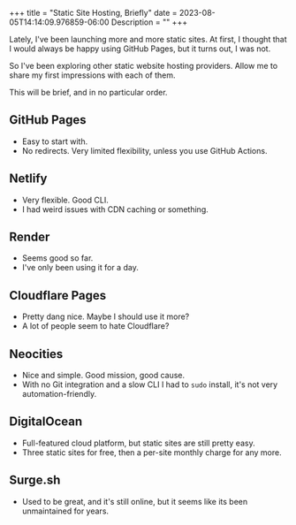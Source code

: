 +++
title = "Static Site Hosting, Briefly"
date = 2023-08-05T14:14:09.976859-06:00
Description = ""
+++

Lately, I've been launching more and more static sites.
At first, I thought that I would always be happy using GitHub Pages,
but it turns out, I was not.

So I've been exploring other static website hosting providers.
Allow me to share my first impressions with each of them.

This will be brief, and in no particular order.

## GitHub Pages

- Easy to start with.
- No redirects.
Very limited flexibility, unless you use GitHub Actions.

## Netlify

- Very flexible. Good CLI.
- I had weird issues with CDN caching or something.

## Render

- Seems good so far.
- I've only been using it for a day.

## Cloudflare Pages

- Pretty dang nice. Maybe I should use it more?
- A lot of people seem to hate Cloudflare?

## Neocities

- Nice and simple. Good mission, good cause.
- With no Git integration and a slow CLI I had to `sudo` install,
it's not very automation-friendly.

## DigitalOcean

- Full-featured cloud platform, but static sites are still pretty easy.
- Three static sites for free,
then a per-site monthly charge for any more.

## Surge.sh

- Used to be great, and it's still online,
but it seems like its been unmaintained for years.
